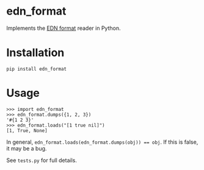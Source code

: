 # edn_format

Implements the [EDN format](https://github.com/edn-format/edn) reader in Python.

# Installation

    pip install edn_format

# Usage

    >>> import edn_format
    >>> edn_format.dumps({1, 2, 3})
    '#{1 2 3}'
    >>> edn_format.loads("[1 true nil]")
    [1, True, None]


In general, `edn_format.loads(edn_format.dumps(obj)) == obj`. If this is false, it may be a bug.

See `tests.py` for full details.